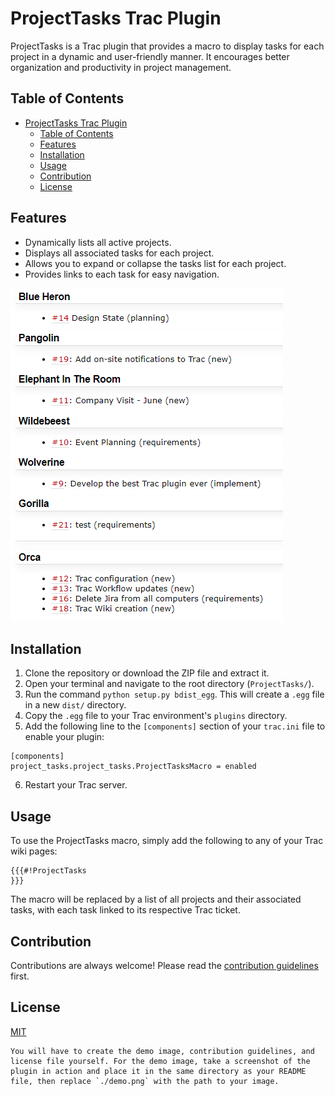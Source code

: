 # ProjectTasks Trac Plugin

ProjectTasks is a Trac plugin that provides a macro to display tasks for each project in a dynamic and user-friendly manner. It encourages better organization and productivity in project management.

## Table of Contents

- [ProjectTasks Trac Plugin](#projecttasks-trac-plugin)
  - [Table of Contents](#table-of-contents)
  - [Features](#features)
  - [Installation](#installation)
  - [Usage](#usage)
  - [Contribution](#contribution)
  - [License](#license)

## Features

- Dynamically lists all active projects.
- Displays all associated tasks for each project.
- Allows you to expand or collapse the tasks list for each project.
- Provides links to each task for easy navigation.

![ProjectTasks Demo](./demo.png)

## Installation

1. Clone the repository or download the ZIP file and extract it.
2. Open your terminal and navigate to the root directory (`ProjectTasks/`).
3. Run the command `python setup.py bdist_egg`. This will create a `.egg` file in a new `dist/` directory.
4. Copy the `.egg` file to your Trac environment's `plugins` directory.
5. Add the following line to the `[components]` section of your `trac.ini` file to enable your plugin:

```
[components]
project_tasks.project_tasks.ProjectTasksMacro = enabled
```

6. Restart your Trac server.

## Usage

To use the ProjectTasks macro, simply add the following to any of your Trac wiki pages:

```
{{{#!ProjectTasks
}}}
```

The macro will be replaced by a list of all projects and their associated tasks, with each task linked to its respective Trac ticket.

## Contribution

Contributions are always welcome! Please read the [contribution guidelines](./CONTRIBUTING.md) first.

## License

[MIT](./LICENSE)

```
You will have to create the demo image, contribution guidelines, and license file yourself. For the demo image, take a screenshot of the plugin in action and place it in the same directory as your README file, then replace `./demo.png` with the path to your image.
```
